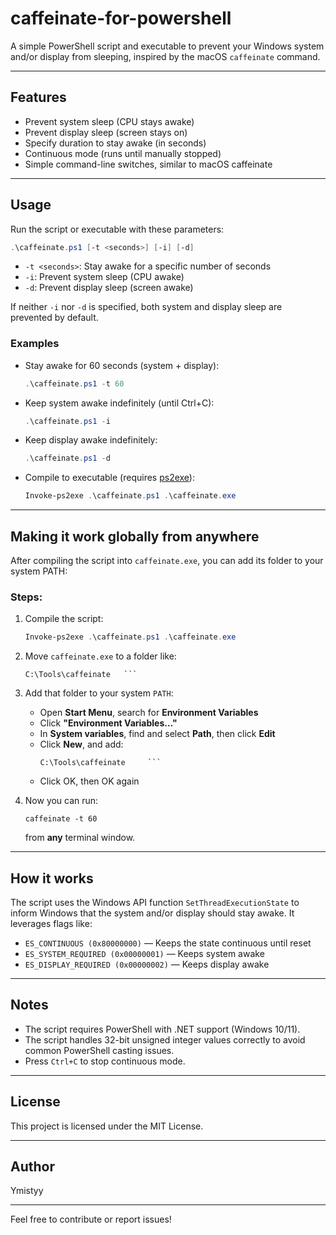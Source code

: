 # caffeinate-for-powershell

A simple PowerShell script and executable to prevent your Windows system and/or display from sleeping, inspired by the macOS `caffeinate` command.

---

## Features

- Prevent system sleep (CPU stays awake)  
- Prevent display sleep (screen stays on)  
- Specify duration to stay awake (in seconds)  
- Continuous mode (runs until manually stopped)  
- Simple command-line switches, similar to macOS caffeinate

---

## Usage

Run the script or executable with these parameters:

```powershell
.\caffeinate.ps1 [-t <seconds>] [-i] [-d]
```

- `-t <seconds>`: Stay awake for a specific number of seconds  
- `-i`: Prevent system sleep (CPU awake)  
- `-d`: Prevent display sleep (screen awake)  

If neither `-i` nor `-d` is specified, both system and display sleep are prevented by default.

### Examples

- Stay awake for 60 seconds (system + display):  
  ```powershell
  .\caffeinate.ps1 -t 60
  ```

- Keep system awake indefinitely (until Ctrl+C):  
  ```powershell
  .\caffeinate.ps1 -i
  ```

- Keep display awake indefinitely:  
  ```powershell
  .\caffeinate.ps1 -d
  ```

- Compile to executable (requires [ps2exe](https://github.com/MScholtes/PS2EXE)):

  ```powershell
  Invoke-ps2exe .\caffeinate.ps1 .\caffeinate.exe
  ```

---

## Making it work globally from anywhere

After compiling the script into `caffeinate.exe`, you can add its folder to your system PATH:

### Steps:

1. Compile the script:
   ```powershell
   Invoke-ps2exe .\caffeinate.ps1 .\caffeinate.exe
   ```

2. Move `caffeinate.exe` to a folder like:
   ```
   C:\Tools\caffeinate   ```

3. Add that folder to your system `PATH`:
   - Open **Start Menu**, search for **Environment Variables**
   - Click **"Environment Variables…"**
   - In **System variables**, find and select **Path**, then click **Edit**
   - Click **New**, and add:
     ```
     C:\Tools\caffeinate     ```
   - Click OK, then OK again

4. Now you can run:
   ```
   caffeinate -t 60
   ```
   from **any** terminal window.

---

## How it works

The script uses the Windows API function `SetThreadExecutionState` to inform Windows that the system and/or display should stay awake. It leverages flags like:

- `ES_CONTINUOUS (0x80000000)` — Keeps the state continuous until reset  
- `ES_SYSTEM_REQUIRED (0x00000001)` — Keeps system awake  
- `ES_DISPLAY_REQUIRED (0x00000002)` — Keeps display awake

---

## Notes

- The script requires PowerShell with .NET support (Windows 10/11).  
- The script handles 32-bit unsigned integer values correctly to avoid common PowerShell casting issues.  
- Press `Ctrl+C` to stop continuous mode.

---

## License

This project is licensed under the MIT License.

---

## Author

Ymistyy

---

Feel free to contribute or report issues!
